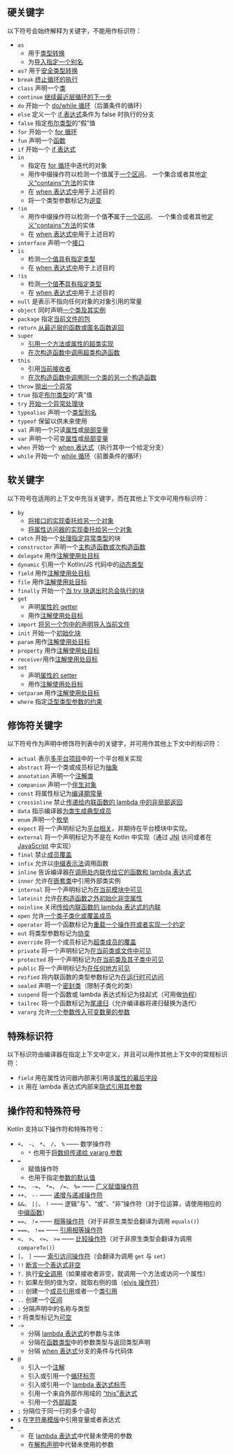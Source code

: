 [//]: # (title: 关键字与操作符)

## 硬关键字

以下符号会始终解释为关键字，不能用作标识符：

* `as`
  - 用于[类型转换](typecasts.md#不安全的转换操作符)
  - 为[导入指定一个别名](packages.md#导入)
* `as?` 用于[安全类型转换](typecasts.md#安全的可空转换操作符)
* `break` [终止循环的执行](returns.md)
* `class` 声明一个[类](classes.md)
* `continue` [继续最近层循环的下一步](returns.md)
* `do` 开始一个 [do/while 循环](control-flow.md#while-循环)（后置条件的循环）
* `else` 定义一个 [if 表达式](control-flow.md#if-表达式)条件为 false 时执行的分支
* `false` 指定[布尔类型](basic-types.md#布尔)的“假”值
* `for` 开始一个 [for 循环](control-flow.md#for-循环)
* `fun` 声明一个[函数](functions.md)
* `if` 开始一个 [if 表达式](control-flow.md#if-表达式)
* `in`
  - 指定在 [for 循环](control-flow.md#for-循环)中迭代的对象
  - 用作中缀操作符以检测一个值属于[一个区间](ranges.md)、
    一个集合或者其他[定义“contains”方法](operator-overloading.md#in)的实体
  - 在 [when 表达式中](control-flow.md#when-表达式)用于上述目的
  - 将一个类型参数标记为[逆变](generics.md#声明处型变)
* `!in`
  - 用作中缀操作符以检测一个值**不**属于[一个区间](ranges.md)、
    一个集合或者其他[定义“contains”方法](operator-overloading.md#in)的实体
  - 在 [when 表达式中](control-flow.md#when-表达式)用于上述目的
* `interface` 声明一个[接口](interfaces.md)
* `is`
  - 检测[一个值具有指定类型](typecasts.md#is-与-is-操作符)
  - 在 [when 表达式中](control-flow.md#when-表达式)用于上述目的
* `!is`
  - 检测[一个值**不**具有指定类型](typecasts.md#is-与-is-操作符)
  - 在 [when 表达式中](control-flow.md#when-表达式)用于上述目的
* `null` 是表示不指向任何对象的对象引用的常量
* `object` 同时声明[一个类及其实例](object-declarations.md)
* `package` 指定[当前文件的包](packages.md)
* `return` [从最近层的函数或匿名函数返回](returns.md)
* `super`
  - [引用一个方法或属性的超类实现](classes.md#调用超类实现)
  - [在次构造函数中调用超类构造函数](classes.md#继承)
* `this`
  - 引用[当前接收者](this-expressions.md)
  - [在次构造函数中调用同一个类的另一个构造函数](classes.md#构造函数)
* `throw` [抛出一个异常](exceptions.md)
* `true` 指定[布尔类型](basic-types.md#布尔)的“真”值
* `try` [开始一个异常处理块](exceptions.md)
* `typealias` 声明一个[类型别名](type-aliases.md)
* `typeof` 保留以供未来使用
* `val` 声明一个只读[属性](properties.md)或[局部变量](basic-syntax.md#defining-variables)
* `var` 声明一个可变[属性](properties.md)或[局部变量](basic-syntax.md#defining-variables)
* `when` 开始一个 [when 表达式](control-flow.md#when-表达式)（执行其中一个给定分支）
* `while` 开始一个 [while 循环](control-flow.md#while-循环)（前置条件的循环）

## 软关键字

以下符号在适用的上下文中充当关键字，而在<!--
-->其他上下文中可用作标识符：

* `by`
  - [将接口的实现委托给另一个对象](delegation.md)
  - [将属性访问器的实现委托给另一个对象](delegated-properties.md)
* `catch` 开始一个[处理指定异常类型](exceptions.md)的块
* `constructor` 声明一个[主构造函数或次构造函数](classes.md#构造函数)
* `delegate` 用作[注解使用处目标](annotations.md#注解使用处目标)
* `dynamic` 引用一个 Kotlin/JS 代码中的[动态类型](dynamic-type.md)
* `field` 用作[注解使用处目标](annotations.md#注解使用处目标)
* `file` 用作[注解使用处目标](annotations.md#注解使用处目标)
* `finally` 开始一个[当 try 块退出时总会执行的块](exceptions.md)
* `get`
  - 声明[属性的 getter](properties.md#getters-与-setters)
  - 用作[注解使用处目标](annotations.md#注解使用处目标)
* `import` [将另一个包中的声明导入当前文件](packages.md)
* `init` 开始一个[初始化块](classes.md#构造函数)
* `param` 用作[注解使用处目标](annotations.md#注解使用处目标)
* `property` 用作[注解使用处目标](annotations.md#注解使用处目标)
* `receiver`用作[注解使用处目标](annotations.md#注解使用处目标)
* `set`
  - 声明[属性的 setter](properties.md#getters-与-setters)
  - 用作[注解使用处目标](annotations.md#注解使用处目标)
* `setparam` 用作[注解使用处目标](annotations.md#注解使用处目标)
* `where` 指定[泛型类型参数的约束](generics.md#上界)

## 修饰符关键字

以下符号作为声明中修饰符列表中的关键字，并可用作其他上下文中<!--
-->的标识符：

* `actual` 表示[多平台项目](multiplatform.md)中的一个平台相关实现
* `abstract` 将一个类或成员标记为[抽象](classes.md#抽象类)
* `annotation` 声明一个[注解类](annotations.md)
* `companion` 声明一个[伴生对象](object-declarations.md#伴生对象)
* `const` 将属性标记为[编译期常量](properties.md#编译期常量)
* `crossinline` 禁止[传递给内联函数的 lambda 中的非局部返回](inline-functions.md#非局部返回)
* `data` 指示编译器[为类生成典型成员](data-classes.md)
* `enum` 声明一个[枚举](enum-classes.md)
* `expect` 将一个声明标记为[平台相关](multiplatform.md)，并期待在平台模块中实现。
* `external` 将一个声明标记为不是在 Kotlin 中实现（通过 [JNI](java-interop.md#在-kotlin-中使用-jni) 访问或者在 [JavaScript](js-interop.md#external-修饰符) 中实现）
* `final` 禁止[成员覆盖](classes.md#覆盖方法)
* `infix` 允许以[中缀表示法](functions.md#中缀表示法)调用函数
* `inline` 告诉编译器[在调用处内联传给它的函数和 lambda 表达式](inline-functions.md)
* `inner` 允许在[嵌套类](nested-classes.md)中引用外部类实例
* `internal` 将一个声明标记为[在当前模块中可见](visibility-modifiers.md)
* `lateinit` 允许[在构造函数之外初始化非空属性](properties.md#延迟初始化属性与变量)
* `noinline` 关闭[传给内联函数的 lambda 表达式的内联](inline-functions.md#禁用内联)
* `open` 允许[一个类子类化或覆盖成员](classes.md#继承)
* `operator` 将一个函数标记为[重载一个操作符或者实现一个约定](operator-overloading.md)
* `out` 将类型参数标记为[协变](generics.md#声明处型变)
* `override` 将一个成员标记为[超类成员的覆盖](classes.md#覆盖方法)
* `private` 将一个声明标记为[在当前类或文件中可见](visibility-modifiers.md)
* `protected` 将一个声明标记为[在当前类及其子类中可见](visibility-modifiers.md)
* `public` 将一个声明标记为[在任何地方可见](visibility-modifiers.md)
* `reified` 将内联函数的类型参数标记为[在运行时可访问](inline-functions.md#具体化的类型参数)
* `sealed` 声明一个[密封类](sealed-classes.md)（限制子类化的类）
* `suspend` 将一个函数或 lambda 表达式标记为挂起式（可用做[协程](coroutines.md)）
* `tailrec` 将一个函数标记为[尾递归](functions.md#尾递归函数)（允许编译器将递归替换为迭代）
* `vararg` 允许[一个参数传入可变数量的参数](functions.md#可变数量的参数varargs)

## 特殊标识符

以下标识符由编译器在指定上下文中定义，并且可以用作其他上下文中的常规<!--
-->标识符：

* `field` 用在属性访问器内部来引用该[属性的幕后字段](properties.md#幕后字段)
* `it` 用在 lambda 表达式内部来[隐式引用其参数](lambdas.md#it单个参数的隐式名称)


## 操作符和特殊符号

Kotlin 支持以下操作符和特殊符号：

* `+`、 `-`、 `*`、 `/`、 `%` —— 数学操作符
  - `*` 也用于[将数组传递给 vararg 参数](functions.md#可变数量的参数varargs)
* `=`
  - 赋值操作符
  - 也用于指定[参数的默认值](functions.md#默认参数)
* `+=`、 `-=`、 `*=`、 `/=`、 `%=` —— [广义赋值操作符](operator-overloading.md#assignments)
* `++`、 `--` —— [递增与递减操作符](operator-overloading.md#递增与递减)
* `&&`、 `||`、 `!` —— 逻辑“与”、“或”、“非”操作符（对于位运算，请使用相应的[中缀函数](basic-types.md#运算)）
* `==`、 `!=` —— [相等操作符](operator-overloading.md#equals)（对于非原生类型会翻译为调用 `equals()`）
* `===`、 `!==` —— [引用相等操作符](equality.md#引用相等)
* `<`、 `>`、 `<=`、 `>=` —— [比较操作符](operator-overloading.md#comparison)（对于非原生类型会翻译为调用 `compareTo()`）
* `[`、 `]` —— [索引访问操作符](operator-overloading.md#indexed)（会翻译为调用 `get` 与 `set`）
* `!!` [断言一个表达式非空](null-safety.md#-操作符)
* `?.` 执行[安全调用](null-safety.md#安全的调用)（如果接收者非空，就调用一个方法或访问一个属性）
* `?:` 如果左侧的值为空，就取右侧的值（[elvis 操作符](null-safety.md#elvis-操作符)）
* `::` 创建一个[成员引用](reflection.md#函数引用)或者一个[类引用](reflection.md#类引用)
* `..` 创建一个[区间](ranges.md)
* `:` 分隔声明中的名称与类型
* `?` 将类型标记为[可空](null-safety.md#可空类型与非空类型)
* `->`
  - 分隔 [lambda 表达式](lambdas.md#lambda-表达式语法)的参数与主体
  - 分隔在[函数类型](lambdas.md#函数类型)中的参数类型与返回类型声明
  - 分隔 [when 表达式](control-flow.md#when-表达式)分支的条件与代码体
* `@`
  - 引入一个[注解](annotations.md#用法)
  - 引入或引用一个[循环标签](returns.md#break-与-continue-标签)
  - 引入或引用一个 [lambda 表达式标签](returns.md#返回到标签)
  - 引用一个来自外部作用域的 [“this”表达式](this-expressions.md#限定的-this)
  - 引用一个[外部超类](classes.md#调用超类实现)
* `;` 分隔位于同一行的多个语句
* `$` 在[字符串模版](basic-types.md#字符串模板)中引用变量或者表达式
* `_`
  - 在 [lambda 表达式](lambdas.md#下划线用于未使用的变量自-11-起)中代替未使用的参数
  - 在[解构声明](multi-declarations.md#下划线用于未使用的变量自-11-起)中代替未使用的参数
     

